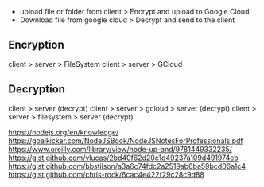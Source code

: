 - upload file or folder from client > Encrypt and upload to Google Cloud
- Download file from google cloud > Decrypt and send to the client

## Encryption

client > server > FileSystem
client > server > GCloud

## Decryption

client > server (decrypt)
client > server > gcloud > server (decrypt)
client > server > filesystem > server (decrypt)

https://nodejs.org/en/knowledge/
https://goalkicker.com/NodeJSBook/NodeJSNotesForProfessionals.pdf
https://www.oreilly.com/library/view/node-up-and/9781449332235/
https://gist.github.com/vlucas/2bd40f62d20c1d49237a109d491974eb
https://gist.github.com/bbstilson/a3a6c74fdc2a2519ab6ba59bcd06a1c4
https://gist.github.com/chris-rock/6cac4e422f29c28c9d88
